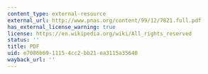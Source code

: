 ```yaml
---
content_type: external-resource
external_url: http://www.pnas.org/content/99/12/7821.full.pdf
has_external_license_warning: true
license: https://en.wikipedia.org/wiki/All_rights_reserved
status: ''
title: PDF
uid: e7086b69-1115-4cc2-bb21-ea3115a35640
wayback_url: ''
---
```

